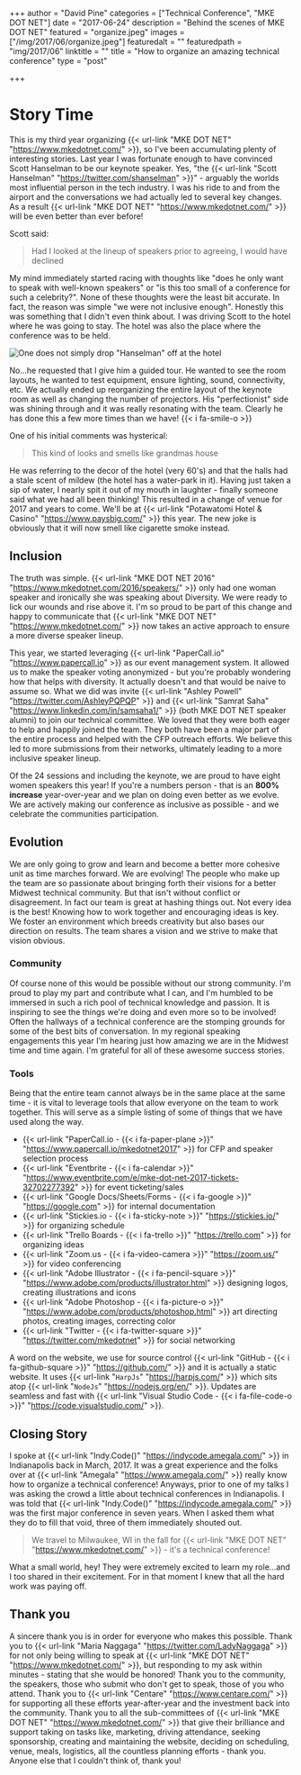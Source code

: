 +++
author = "David Pine"
categories = ["Technical Conference", "MKE DOT NET"]
date = "2017-06-24"
description = "Behind the scenes of MKE DOT NET"
featured = "organize.jpeg"
images = ["/img/2017/06/organize.jpeg"]
featuredalt = ""
featuredpath = "img/2017/06"
linktitle = ""
title = "How to organize an amazing technical conference"
type = "post"

+++

# Story Time

This is my third year organizing {{< url-link "MKE DOT NET" "https://www.mkedotnet.com/" >}}, so I've been accumulating plenty of interesting stories. Last year I was fortunate enough to have convinced Scott Hanselman to be our keynote speaker. Yes, "the {{< url-link "Scott Hanselman" "https://twitter.com/shanselman" >}}" - arguably the worlds most influential person in the tech industry. I was his ride to and from the airport and the conversations we had actually led to several key changes. As a result {{< url-link "MKE DOT NET" "https://www.mkedotnet.com/" >}} will be even better than ever before!

Scott said:

> Had I looked at the lineup of speakers prior to agreeing, I would have declined

My mind immediately started racing with thoughts like "does he only want to speak with well-known speakers" or "is this too small of a conference for such a celebrity?". None of these thoughts were the least bit accurate. In fact, the reason was simple "we were not inclusive enough". Honestly this was something that I didn't even think about. I was driving Scott to the hotel where he was going to stay. The hotel was also the place where the conference was to be held.

![One does not simply drop "Hanselman" off at the hotel](/img/2017/06/hanselman.jpg)

No...he requested that I give him a guided tour. He wanted to see the room layouts, he wanted to test equipment, ensure lighting, sound, connectivity, etc. We actually ended up reorganizing the entire layout of the keynote room as well as changing the number of projectors. His "perfectionist" side was shining through and it was really resonating with the team. Clearly he has done this a few more times than we have! {{< i fa-smile-o >}}

One of his initial comments was hysterical:

> This kind of looks and smells like grandmas house

He was referring to the decor of the hotel (very 60's) and that the halls had a stale scent of mildew (the hotel has a water-park in it). Having just taken a sip of water, I nearly spit it out of my mouth in laughter - finally someone said what we had all been thinking! This resulted in a change of venue for 2017 and years to come. We'll be at {{< url-link "Potawatomi Hotel & Casino" "https://www.paysbig.com/" >}} this year. The new joke is obviously that it will now smell like cigarette smoke instead.

## Inclusion

The truth was simple. {{< url-link "MKE DOT NET 2016" "https://www.mkedotnet.com/2016/speakers/" >}} only had one woman speaker and ironically she was speaking about Diversity. We were ready to lick our wounds and rise above it. I'm so proud to be part of this change and happy to communicate that {{< url-link "MKE DOT NET" "https://www.mkedotnet.com/" >}} now takes an active approach to ensure a more diverse speaker lineup.

This year, we started leveraging {{< url-link "PaperCall.io" "https://www.papercall.io" >}} as our event management system. It allowed us to make the speaker voting anonymized - but you're probably wondering how that helps with diversity. It actually doesn't and that would be naive to assume so. What we did was invite {{< url-link "Ashley Powell" "https://twitter.com/AshleyPQPQP" >}} and {{< url-link "Samrat Saha" "https://www.linkedin.com/in/samsaha1/" >}} (both MKE DOT NET speaker alumni) to join our technical committee. We loved that they were both eager to help and happily joined the team. They both have been a major part of the entire process and helped with the CFP outreach efforts. We believe this led to more submissions from their networks, ultimately leading to a more inclusive speaker lineup.

Of the 24 sessions and including the keynote, we are proud to have eight women speakers this year! If you're a numbers person - that is an <strong>800% increase</strong> year-over-year and we plan on doing even better as we evolve. We are actively making our conference as inclusive as possible - and we celebrate the communities participation.

## Evolution

We are only going to grow and learn and become a better more cohesive unit as time marches forward. We are evolving! The people who make up the team are so passionate about bringing forth their visions for a better Midwest technical community. But that isn't without conflict or disagreement. In fact our team is great at hashing things out. Not every idea is the best! Knowing how to work together and encouraging ideas is key. We foster an environment which breeds creativity but also bases our direction on results. The team shares a vision and we strive to make that vision obvious.

### Community

Of course none of this would be possible without our strong community. I'm proud to play my part and contribute what I can, and I'm humbled to be immersed in such a rich pool of technical knowledge and passion. It is inspiring to see the things we're doing and even more so to be involved! Often the hallways of a technical conference are the stomping grounds for some of the best bits of conversation. In my regional speaking engagements this year I'm hearing just how amazing we are in the Midwest time and time again. I'm grateful for all of these awesome success stories.

### Tools

Being that the entire team cannot always be in the same place at the same time - it is vital to leverage tools that allow everyone on the team to work together. This will serve as a simple listing of some of things that we have used along the way.

- {{< url-link "PaperCall.io - {{< i fa-paper-plane >}}" "https://www.papercall.io/mkedotnet2017" >}} for CFP and speaker selection process
- {{< url-link "Eventbrite - {{< i fa-calendar >}}" "https://www.eventbrite.com/e/mke-dot-net-2017-tickets-32702277392" >}} for event ticketing/sales
- {{< url-link "Google Docs/Sheets/Forms - {{< i fa-google >}}" "https://google.com" >}} for internal documentation
- {{< url-link "Stickies.io - {{< i fa-sticky-note >}}" "https://stickies.io/" >}} for organizing schedule
- {{< url-link "Trello Boards - {{< i fa-trello >}}" "https://trello.com" >}} for organizing ideas
- {{< url-link "Zoom.us - {{< i fa-video-camera >}}" "https://zoom.us/" >}} for video conferencing
- {{< url-link "Adobe Illustrator - {{< i fa-pencil-square >}}" "https://www.adobe.com/products/illustrator.html" >}} designing logos, creating illustrations and icons
- {{< url-link "Adobe Photoshop - {{< i fa-picture-o >}}" "https://www.adobe.com/products/photoshop.html" >}} art directing photos, creating images, correcting color
- {{< url-link "Twitter - {{< i fa-twitter-square >}}" "https://twitter.com/mkedotnet" >}} for social networking

A word on the website, we use for source control {{< url-link "GitHub - {{< i fa-github-square >}}" "https://github.com/" >}} and it is actually a static website. It uses {{< url-link "`HarpJs`" "https://harpjs.com/" >}} which sits atop {{< url-link "`NodeJs`" "https://nodejs.org/en/" >}}. Updates are seamless and fast with {{< url-link "Visual Studio Code - {{< i fa-file-code-o >}}" "https://code.visualstudio.com/" >}}.

## Closing Story

I spoke at {{< url-link "Indy.Code()" "https://indycode.amegala.com/" >}} in Indianapolis back in March, 2017. It was a great experience and the folks over at {{< url-link "Amegala" "https://www.amegala.com/" >}} really know how to organize a technical conference! Anyways, prior to one of my talks I was asking the crowd a little about technical conferences in Indianapolis. I was told that {{< url-link "Indy.Code()" "https://indycode.amegala.com/" >}} was the first major conference in seven years. When I asked them what they do to fill that void, three of them immediately shouted out.

> We travel to Milwaukee, WI in the fall for {{< url-link "MKE DOT NET" "https://www.mkedotnet.com/" >}} - it's a technical conference!

What a small world, hey! They were extremely excited to learn my role...and I too shared in their excitement. For in that moment I knew that all the hard work was paying off.

## Thank you

A sincere thank you is in order for everyone who makes this possible. Thank you to {{< url-link "Maria Naggaga" "https://twitter.com/LadyNaggaga" >}} for not only being willing to speak at {{< url-link "MKE DOT NET" "https://www.mkedotnet.com/" >}}, but responding to my ask within minutes - stating that she would be honored! Thank you to the community, the speakers, those who submit who don't get to speak, those of you who attend. Thank you to {{< url-link "Centare" "https://www.centare.com/" >}} for supporting all these efforts year-after-year and the investment back into the community. Thank you to all the sub-committees of {{< url-link "MKE DOT NET" "https://www.mkedotnet.com/" >}} that give their brilliance and support taking on tasks like, marketing, driving attendance, seeking sponsorship, creating and maintaining the website, deciding on scheduling, venue, meals, logistics, all the countless planning efforts - thank you. Anyone else that I couldn't think of, thank you!
